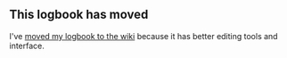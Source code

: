 ## This logbook has moved
I've [moved my logbook to the wiki](https://github.com/aerugo/BB2490-RNASeq-Project/wiki/Logbook-%E2%80%93-Hugi) because it has better editing tools and interface.
